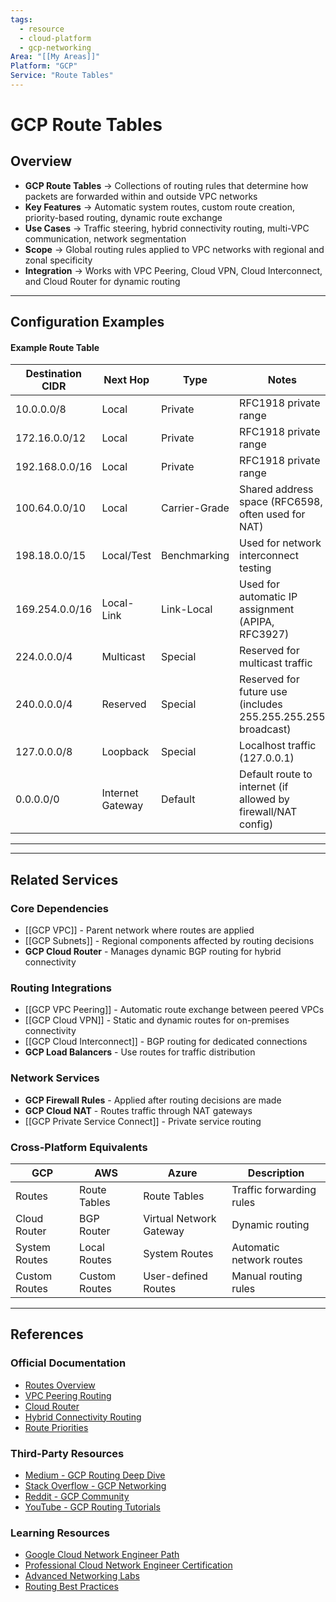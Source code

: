```yaml
---
tags:
  - resource
  - cloud-platform
  - gcp-networking
Area: "[[My Areas]]"
Platform: "GCP"
Service: "Route Tables"
---
```


# GCP Route Tables

## Overview

- **GCP Route Tables** → Collections of routing rules that determine how packets are forwarded within and outside VPC networks
- **Key Features** → Automatic system routes, custom route creation, priority-based routing, dynamic route exchange
- **Use Cases** → Traffic steering, hybrid connectivity routing, multi-VPC communication, network segmentation
- **Scope** → Global routing rules applied to VPC networks with regional and zonal specificity
- **Integration** → Works with VPC Peering, Cloud VPN, Cloud Interconnect, and Cloud Router for dynamic routing

---

## Configuration Examples

#### Example Route Table
| Destination CIDR   | Next Hop            | Type          | Notes                                                                 |
|--------------------|---------------------|---------------|----------------------------------------------------------------------|
| 10.0.0.0/8         | Local               | Private       | RFC1918 private range                                                |
| 172.16.0.0/12      | Local               | Private       | RFC1918 private range                                                |
| 192.168.0.0/16     | Local               | Private       | RFC1918 private range                                                |
| 100.64.0.0/10      | Local               | Carrier-Grade | Shared address space (RFC6598, often used for NAT)                   |
| 198.18.0.0/15      | Local/Test          | Benchmarking  | Used for network interconnect testing                                |
| 169.254.0.0/16     | Local-Link          | Link-Local    | Used for automatic IP assignment (APIPA, RFC3927)                    |
| 224.0.0.0/4        | Multicast           | Special       | Reserved for multicast traffic                                       |
| 240.0.0.0/4        | Reserved            | Special       | Reserved for future use (includes 255.255.255.255 broadcast)         |
| 127.0.0.0/8        | Loopback            | Special       | Localhost traffic (127.0.0.1)                                        |
| 0.0.0.0/0          | Internet Gateway    | Default       | Default route to internet (if allowed by firewall/NAT config)        |

---

---

## Related Services

### Core Dependencies
- [[GCP VPC]] - Parent network where routes are applied
- [[GCP Subnets]] - Regional components affected by routing decisions
- **GCP Cloud Router** - Manages dynamic BGP routing for hybrid connectivity

### Routing Integrations
- [[GCP VPC Peering]] - Automatic route exchange between peered VPCs
- [[GCP Cloud VPN]] - Static and dynamic routes for on-premises connectivity
- [[GCP Cloud Interconnect]] - BGP routing for dedicated connections
- **GCP Load Balancers** - Use routes for traffic distribution

### Network Services
- **GCP Firewall Rules** - Applied after routing decisions are made
- **GCP Cloud NAT** - Routes traffic through NAT gateways
- [[GCP Private Service Connect]] - Private service routing

### Cross-Platform Equivalents
| GCP | AWS | Azure | Description |
|-----|-----|-------|-------------|
| Routes | Route Tables | Route Tables | Traffic forwarding rules |
| Cloud Router | BGP Router | Virtual Network Gateway | Dynamic routing |
| System Routes | Local Routes | System Routes | Automatic network routes |
| Custom Routes | Custom Routes | User-defined Routes | Manual routing rules |

---

## References

### Official Documentation
- [Routes Overview](https://cloud.google.com/vpc/docs/routes)
- [VPC Peering Routing](https://cloud.google.com/vpc/docs/vpc-peering#routing)
- [Cloud Router](https://cloud.google.com/network-connectivity/docs/router)
- [Hybrid Connectivity Routing](https://cloud.google.com/hybrid-connectivity/docs/concepts/routing)
- [Route Priorities](https://cloud.google.com/vpc/docs/routes#route-priority)

### Third-Party Resources
- [Medium - GCP Routing Deep Dive](https://medium.com/google-cloud/understanding-google-cloud-vpc-networking-routes-1d2f9f7c7f67)
- [Stack Overflow - GCP Networking](https://stackoverflow.com/questions/tagged/google-cloud-networking)
- [Reddit - GCP Community](https://reddit.com/r/googlecloud)
- [YouTube - GCP Routing Tutorials](https://youtube.com/results?search_query=gcp+routing+tutorial)

### Learning Resources
- [Google Cloud Network Engineer Path](https://cloud.google.com/training/networking)
- [Professional Cloud Network Engineer Certification](https://cloud.google.com/certification/cloud-network-engineer)
- [Advanced Networking Labs](https://cloud.google.com/training/courses/networking-gcp)
- [Routing Best Practices](https://cloud.google.com/architecture/best-practices-vpc-design#routing)

